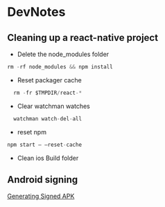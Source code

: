 # DevNotes


## Cleaning up a react-native project


- Delete the node_modules folder

```javascript
rm -rf node_modules && npm install
```

- Reset packager cache
```javascript
  rm -fr $TMPDIR/react-*
```
- Clear watchman watches
```javascript
  watchman watch-del-all
```

- reset npm
```javascript
npm start — —reset-cache
```

- Clean ios Build folder

## Android signing

[Generating Signed APK](https://facebook.github.io/react-native/docs/signed-apk-android.html)
